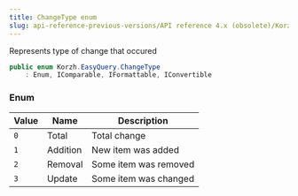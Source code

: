 ```yaml
---
title: ChangeType enum
slug: api-reference-previous-versions/API reference 4.x (obsolete)/Korzh.EasyQuery namespace/changetype-enum
---
```



Represents type of change that occured
```csharp
public enum Korzh.EasyQuery.ChangeType
    : Enum, IComparable, IFormattable, IConvertible

```

### Enum

| Value | Name | Description | 
| --- | --- | --- | 
| `0` | Total | Total change | 
| `1` | Addition | New item was added | 
| `2` | Removal | Some item was removed | 
| `3` | Update | Some item was changed |